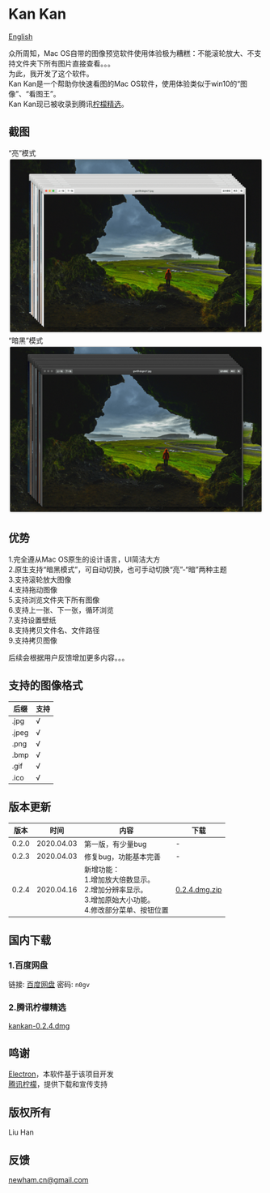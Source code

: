 # Kan Kan

[English](readme.en.md)  

众所周知，Mac OS自带的图像预览软件使用体验极为糟糕：不能滚轮放大、不支持文件夹下所有图片直接查看。。。  
为此，我开发了这个软件。  
Kan Kan是一个帮助你快速看图的Mac OS软件，使用体验类似于win10的“图像”、“看图王”。  
Kan Kan现已被收录到腾讯[柠檬精选](https://lemon.qq.com/lab/app/kankan.html)。

## 截图  
“亮”模式  
<img src="cap_1.png">
“暗黑”模式  
<img src="cap_2.png">

## 优势  
1.完全遵从Mac OS原生的设计语言，UI简洁大方  
2.原生支持“暗黑模式”，可自动切换，也可手动切换“亮”-“暗”两种主题  
3.支持滚轮放大图像  
4.支持拖动图像  
5.支持浏览文件夹下所有图像  
6.支持上一张、下一张，循环浏览  
7.支持设置壁纸  
8.支持拷贝文件名、文件路径  
9.支持拷贝图像  

后续会根据用户反馈增加更多内容。。。  

## 支持的图像格式
后缀|支持
-----|----
.jpg|√
.jpeg|√
.png|√
.bmp|√
.gif|√
.ico|√

## 版本更新  
版本  |时间       |内容              |下载
-----|----------|------------------|----
0.2.0|2020.04.03|第一版，有少量bug    |-
0.2.3|2020.04.03|修复bug，功能基本完善 |-
0.2.4|2020.04.16|新增功能：<br>1.增加放大倍数显示。<br>2.增加分辨率显示。<br>3.增加原始大小功能。<br>4.修改部分菜单、按钮位置|[0.2.4.dmg.zip](https://github.com/newham/kankan/releases/download/v0.2.4/kankan-0.2.4.dmg.zip)

## 国内下载  

### 1.百度网盘
链接: [百度网盘](https://pan.baidu.com/s/1FvkOtgH3_jpC7EOhjQymIQ)  密码: `n0gv`

### 2.腾讯柠檬精选
[kankan-0.2.4.dmg](http://dlied6.qq.com/invc/xfspeed/qqpcmgr/module_update/kankan-0.2.4.dmg)

## 鸣谢  
[Electron](https://www.electronjs.org)，本软件基于该项目开发  
[腾讯柠檬](https://lemon.qq.com/lab/)，提供下载和宣传支持

## 版权所有  
Liu Han

## 反馈   
[newham.cn@gmail.com](mailto:newham.cn@gmail.com)  

